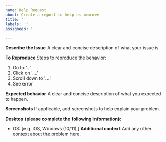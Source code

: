 ```yaml
---
name: Help Request
about: Create a report to help us improve
title: ''
labels: ''
assignees: ''

---
```


**Describe the Issue**
A clear and concise description of what your issue is

**To Reproduce**
Steps to reproduce the behavior:
1. Go to '...'
2. Click on '....'
3. Scroll down to '....'
4. See error

**Expected behavior**
A clear and concise description of what you expected to happen.

**Screenshots**
If applicable, add screenshots to help explain your problem.

**Desktop (please complete the following information):**
 - OS: [e.g. iOS, Windows (10/11),]
**Additional context**
Add any other context about the problem here.
